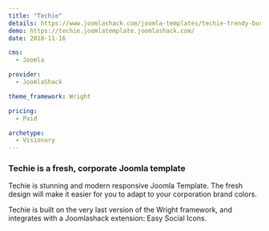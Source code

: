 ```yaml
---
title: "Techie"
details: https://www.joomlashack.com/joomla-templates/techie-trendy-business
demo: https://techie.joomlatemplate.joomlashack.com/
date: 2018-11-16

cms: 
  - Joomla

provider:
  - JoomlaShack

theme_framework: Wright

pricing:
  - Paid

archetype:
  - Visionary
---
```


### Techie is a fresh, corporate Joomla template

Techie is stunning and modern responsive Joomla Template. The fresh design will make it easier for you to adapt to your corporation brand colors.

Techie is built on the very last version of the Wright framework, and integrates with a Joomlashack extension: Easy Social Icons.